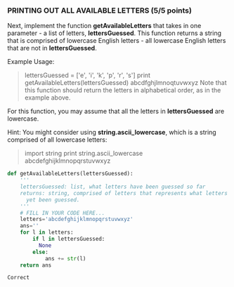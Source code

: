 ### PRINTING OUT ALL AVAILABLE LETTERS  (5/5 points)

Next, implement the function **getAvailableLetters** that takes in one parameter - a list of letters, **lettersGuessed**. This function returns a string that is comprised of lowercase English letters - all lowercase English letters that are not in **lettersGuessed**.

Example Usage:

> lettersGuessed = ['e', 'i', 'k', 'p', 'r', 's']
> print getAvailableLetters(lettersGuessed)
abcdfghjlmnoqtuvwxyz
Note that this function should return the letters in alphabetical order, as in the example above.

For this function, you may assume that all the letters in **lettersGuessed** are lowercase.

Hint: You might consider using **string.ascii_lowercase**, which is a string comprised of all lowercase letters:

> import string
> print string.ascii_lowercase
abcdefghijklmnopqrstuvwxyz

```python
def getAvailableLetters(lettersGuessed):
    '''
    lettersGuessed: list, what letters have been guessed so far
    returns: string, comprised of letters that represents what letters have not
      yet been guessed.
    '''
    # FILL IN YOUR CODE HERE...
    letters='abcdefghijklmnopqrstuvwxyz'
    ans=''
    for l in letters:
        if l in lettersGuessed:
          None
        else:
            ans += str(l)
    return ans

```

	Correct